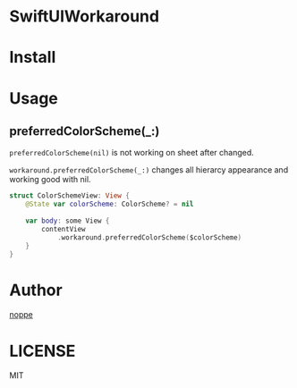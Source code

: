 # SwiftUIWorkaround

# Install

# Usage

## preferredColorScheme(_:)

`preferredColorScheme(nil)` is not working on sheet after changed.

`workaround.preferredColorScheme(_:)` changes all hierarcy appearance and working good with nil.

```swift
struct ColorSchemeView: View {
    @State var colorScheme: ColorScheme? = nil
    
    var body: some View {
        contentView
            .workaround.preferredColorScheme($colorScheme)
    }
}
```

# Author

[noppe](https://twitter.com/noppefoxwolf)

# LICENSE

MIT
